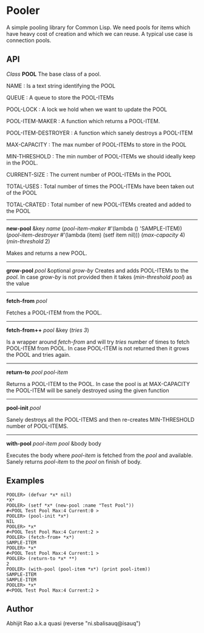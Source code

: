 Pooler
======

A simple pooling library for Common Lisp. We need pools for items
which have heavy cost of creation and which we can reuse. A typical
use case is connection pools.


API
---

*Class* **POOL**
The base class of a pool.

NAME : Is a text string identifying the POOL

QUEUE : A queue to store the POOL-ITEMs

POOL-LOCK : A lock we hold when we want to update the POOL

POOL-ITEM-MAKER : A function which returns a POOL-ITEM.

POOL-ITEM-DESTROYER : A function which sanely destroys a POOL-ITEM

MAX-CAPACITY : The max number of POOL-ITEMs to store in the POOL

MIN-THRESHOLD : The min number of POOL-ITEMs we should ideally keep in the POOL.

CURRENT-SIZE : The current number of POOL-ITEMs in the POOL

TOTAL-USES : Total number of times the POOL-ITEMs have been taken out of the POOL

TOTAL-CRATED : Total number of new POOL-ITEMs created and added to the POOL

---

**new-pool** &key *name* (*pool-item-maker* #'(lambda () 'SAMPLE-ITEM)) (*pool-item-destroyer* #'(lambda (item) (setf item nil))) (*max-capacity* 4) (*min-threshold* 2)

Makes and returns a new POOL.

---

**grow-pool** *pool* &optional *grow-by*
  Creates and adds POOL-ITEMs to the *pool*. In case *grow-by* is not provided then it takes (*min-threshold* *pool*) as the value

---

**fetch-from** *pool*

Fetches a POOL-ITEM from the POOL.

---

**fetch-from++** *pool* &key (*tries 3*)

Is a wrapper around *fetch-from* and will try *tries* number of times to fetch POOL-ITEM from POOL. In case POOL-ITEM is not returned then it grows the POOL and tries again.

---

**return-to** *pool* *pool-item*

Returns a POOL-ITEM to the POOL. In case the pool is at MAX-CAPACITY the POOL-ITEM will be sanely destroyed using the given function

---

**pool-init** *pool*

Sanely destroys all the POOL-ITEMS and then re-creates MIN-THRESHOLD number of POOL-ITEMS.

---

**with-pool** *pool-item* *pool* &body body

Executes the body where *pool-item* is fetched from the *pool* and available. Sanely returns *pool-item* to the *pool* on finish of body.


Examples
--------

	POOLER> (defvar *x* nil)
	*X*
	POOLER> (setf *x* (new-pool :name "Test Pool"))
	#<POOL Test Pool Max:4 Current:0 >
	POOLER> (pool-init *x*)
	NIL
	POOLER> *x*
	#<POOL Test Pool Max:4 Current:2 >
	POOLER> (fetch-from+ *x*)
	SAMPLE-ITEM
	POOLER> *x*
	#<POOL Test Pool Max:4 Current:1 >
	POOLER> (return-to *x* **)
	2
	POOLER> (with-pool (pool-item *x*) (print pool-item))
	SAMPLE-ITEM 
	SAMPLE-ITEM
	POOLER> *x*
	#<POOL Test Pool Max:4 Current:2 >



Author
------
  Abhijit Rao a.k.a quasi
  (reverse "ni.sbalisauq@isauq")

